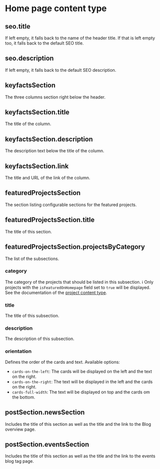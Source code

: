 # Home page content type

## seo.title

If left empty, it falls back to the name of the header title. If that is left empty too, it falls back to the default SEO title.

## seo.description

If left empty, it falls back to the default SEO description.

## keyfactsSection

The three columns section right below the header.

## keyfactsSection.title

The title of the column.

## keyfactsSection.description

The description text below the title of the column.

## keyfactsSection.link

The title and URL of the link of the column.

## featuredProjectsSection

The section listing configurable sections for the featured projects.

## featuredProjectsSection.title

The title of this section.

## featuredProjectsSection.projectsByCategory

The list of the subsections.

### category

The category of the projects that should be listed in this subsection. :information_source: Only projects with the `isFeaturedOnHomepage` field set to `true` will be displayed. See the documentation of the [project content type](project.md).

### title

The title of this subsection.

### description

The description of this subsection.

### orientation

Defines the order of the cards and text. Available options:

- `cards-on-the-left`: The cards will be displayed on the left and the text on the right.
- `cards-on-the-right`: The text will be displayed in the left and the cards on the right.
- `cards-full-width`: The text will be displayed on top and the cards om the bottom.

## postSection.newsSection

Includes the title of this section as well as the title and the link to the Blog overview page.

## postSection.eventsSection

Includes the title of this section as well as the title and the link to the events blog tag page.
